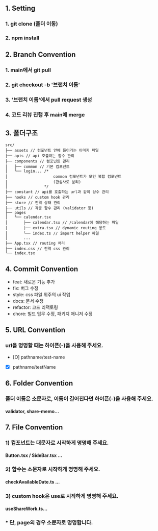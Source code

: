 ## 1. Setting
### 1. git clone (폴더 이동)
### 2. npm install

## 2. Branch Convention
### 1. main에서 git pull
### 2. git checkout -b '브랜치 이름'
### 3. '브랜치 이름'에서 pull request 생성
### 4. 코드 리뷰 진행 후 main에 merge

## 3. 폴더구조

```
src/
├── assets // 컴포넌트 안에 들어가는 이미지 파일
├── apis // api 호출하는 함수 관리
├── components // 컴포넌트 관리
│   ├── common // 기본 컴포넌트
│   └── login... /* 
│                    common 컴포넌트가 모인 복합 컴포넌트
│                    (관심사로 분리)
│                */ 
├── constant // api를 호출하는 url과 같이 상수 관리
├── hooks // custom hook 관리
├── store // 전역 상태 관리
├── utils // 각종 함수 관리 (validator 등)
├── pages
│   └── calendar.tsx
│       ├── calendar.tsx // /calendar에 해당하는 파일
│       ├── extra.tsx // dynamic routing 용도
│       └── index.ts // import helper 파일
│       ...
├── App.tsx // routing 처리
├── index.css // 전역 css 관리
└── index.tsx 
```

## 4. Commit Convention
- feat: 새로운 기능 추가
- fix: 버그 수정
- style: css 파일 위주의 ui 작업
- docs: 문서 수정
- refactor: 코드 리팩토링
- chore: 빌드 업무 수정, 패키지 매니저 수정

## 5. URL Convention
### url을 명명할 때는 하이픈(-)을 사용해 주세요.
- [O] pathname/test-name
- [X] pathname/testName

## 6. Folder Convention
### 폴더 이름은 소문자로, 이름이 길어진다면 하이픈(-)을 사용해 주세요.
#### validator, share-memo...

## 7. File Convention
### 1) 컴포넌트는 대문자로 시작하게 명명해 주세요.
#### Button.tsx / SideBar.tsx ...
### 2) 함수는 소문자로 시작하게 명명해 주세요.
#### checkAvailableDate.ts ...
### 3) custom hook은 use로 시작하게 명명해 주세요.
#### useShareWork.ts...
### * 단, page의 경우 소문자로 명명합니다.